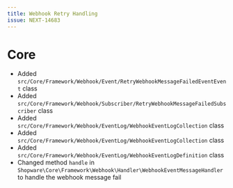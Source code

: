 ```yaml
---
title: Webhook Retry Handling
issue: NEXT-14683
---
```

# Core
* Added `src/Core/Framework/Webhook/Event/RetryWebhookMessageFailedEventEvent` class
* Added `src/Core/Framework/Webhook/Subscriber/RetryWebhookMessageFailedSubscriber` class
* Added `src/Core/Framework/Webhook/EventLog/WebhookEventLogCollection` class
* Added `src/Core/Framework/Webhook/EventLog/WebhookEventLogCollection` class
* Added `src/Core/Framework/Webhook/EventLog/WebhookEventLogDefinition` class
* Changed method `handle` in `Shopware\Core\Framework\Webhook\Handler\WebhookEventMessageHandler` to handle the webhook message fail

